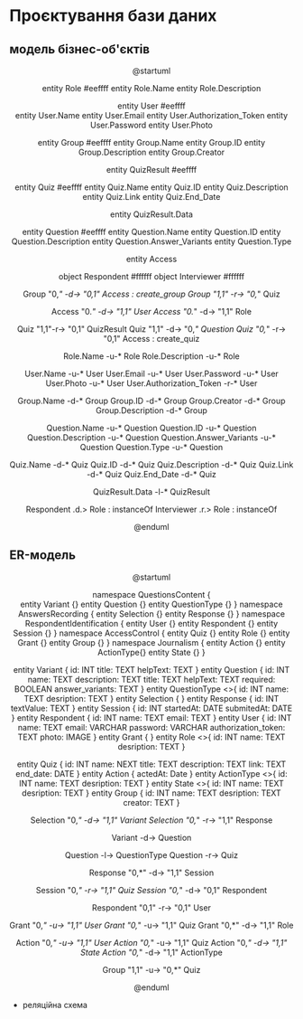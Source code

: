 # Проєктування бази даних

## модель бізнес-об'єктів

<center>  

@startuml 

entity Role #eeffff
entity Role.Name
entity Role.Description

entity User #eeffff   
entity User.Name
entity User.Email
entity User.Authorization_Token
entity User.Password
entity User.Photo

entity Group #eeffff
entity Group.Name
entity Group.ID
entity Group.Description
entity Group.Creator

entity QuizResult #eeffff

entity Quiz  #eeffff
entity Quiz.Name
entity Quiz.ID
entity Quiz.Description
entity Quiz.Link
entity Quiz.End_Date

entity QuizResult.Data

entity Question #eeffff
entity Question.Name
entity Question.ID
entity Question.Description
entity Question.Answer_Variants
entity Question.Type

entity Access

object Respondent #ffffff
object Interviewer #ffffff

Group "0,*" -d-> "0,1" Access : create_group
Group "1,1" -r-> "0,*" Quiz

Access "0.*" -d-> "1,1" User
Access "0.*" -d-> "1,1" Role

Quiz "1,1"-r-> "0,1" QuizResult
Quiz "1,1" -d-> "0,*" Question
Quiz "0,*" -r-> "0,1" Access : create_quiz

Role.Name -u-* Role
Role.Description -u-* Role

User.Name -u-* User
User.Email -u-* User
User.Password -u-* User
User.Photo -u-* User
User.Authorization_Token -r-* User

Group.Name -d-* Group
Group.ID -d-* Group
Group.Creator -d-* Group
Group.Description -d-* Group

Question.Name -u-* Question
Question.ID -u-* Question
Question.Description -u-* Question
Question.Answer_Variants -u-* Question
Question.Type -u-* Question

Quiz.Name -d-* Quiz
Quiz.ID -d-* Quiz
Quiz.Description -d-* Quiz
Quiz.Link -d-* Quiz
Quiz.End_Date -d-* Quiz

QuizResult.Data -l-* QuizResult

Respondent .d.> Role : instanceOf
Interviewer .r.> Role : instanceOf

@enduml    

</center>  

## ER-модель

<center>  

@startuml   
    
namespace QuestionsContent {    
 entity Variant {}
 entity Question {}
 entity QuestionType {}
}
namespace AnswersRecording {
 entity Selection {}
 entity Response {}
}
namespace RespondentIdentification {
 entity User {}
 entity Respondent {}
 entity Session {}
}
namespace AccessControl {
 entity Quiz {}
 entity Role {}
 entity Grant {}
 entity Group {}
}
namespace Journalism {
 entity Action {}
 entity ActionType{}
 entity State {}
}

entity Variant {
  id: INT
  title: TEXT
  helpText: TEXT
} 
entity Question {
  id: INT
  name: TEXT
  description: TEXT
  title: TEXT
  helpText: TEXT
  required: BOOLEAN
  answer_variants: TEXT
} 
entity QuestionType <<DICTIONARY>>{
  id: INT
  name: TEXT
  desription: TEXT
}
entity Selection {
} 
entity Response {
  id: INT
  textValue: TEXT
} 
entity Session {
  id: INT
  startedAt: DATE
  submitedAt: DATE
} 
entity Respondent {
  id: INT
  name: TEXT
  email: TEXT
} 
entity User {
  id: INT
  name: TEXT
  email: VARCHAR
  password: VARCHAR
  authorization_token: TEXT
  photo: IMAGE
} 
entity Grant {
} 
entity Role <<DICTIONARY>>{
  id: INT
  name: TEXT
  desription: TEXT
} 

entity Quiz {
  id: INT
  name: NEXT
  title: TEXT
  description: TEXT
  link: TEXT
  end_date: DATE
} 
entity Action {
  actedAt: Date
} 
entity ActionType <<DICTIONARY>>{
  id: INT
  name: TEXT
  desription: TEXT
} 
entity State <<DICTIONARY>>{
  id: INT
  name: TEXT
  desription: TEXT
} 
entity Group {
  id: INT
  name: TEXT
  desription: TEXT
  creator: TEXT
}

Selection "0,*" -d-> "1,1" Variant
Selection "0,*" -r-> "1,1" Response

Variant -d-> Question

Question -l-> QuestionType
Question -r-> Quiz

Response "0,*" -d-> "1,1" Session

Session "0,*" -r-> "1,1" Quiz
Session "0,*" -d-> "0,1" Respondent

Respondent "0,1" -r-> "0,1" User

Grant "0,*" -u-> "1,1" User
Grant "0,*" -u-> "1,1" Quiz
Grant "0,*" -d-> "1,1" Role

Action "0,*" -u-> "1,1" User
Action "0,*" -u-> "1,1" Quiz
Action "0,*" -d-> "1,1" State
Action "0,*" -d-> "1,1" ActionType

Group "1,1" -u-> "0,*" Quiz    
   
@enduml    

</center>

- реляційна схема

